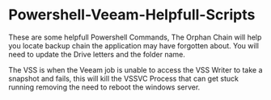 # Powershell-Veeam-Helpfull-Scripts

These are some helpfull Powershell Commands, The Orphan Chain will help you locate backup chain the application may have forgotten about. You will need to update the Drive letters and the folder name. 

The VSS is when the Veeam job is unable to access the VSS Writer to take a snapshot and fails, this will kill the VSSVC Process that can get stuck running removing the need to reboot the windows server. 

